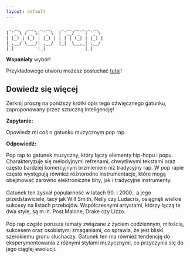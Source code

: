 ```yaml
---
layout: default
---
```


```                                     
 _ __   ___  _ __    _ __ __ _ _ __  
| '_ \ / _ \| '_ \  | '__/ _` | '_ \ 
| |_) | (_) | |_) | | | | (_| | |_) |
| .__/ \___/| .__/  |_|  \__,_| .__/ 
|_|         |_|               |_|    
```
**Wspaniały** wybór!

Przykładowego utworu możesz posłuchać [tutaj](https://p.scdn.co/mp3-preview/d34545f442d5a3861c61afd164d7927b00c06531)!
## Dowiedz się więcej
Zerknij proszę na poniższy krótki opis tego dźwięcznego gatunku, zaproponowany przez sztuczną inteligencję!



**Zapytanie:**

Opowiedz mi coś o gatunku muzycznym pop rap.

**Odpowiedź:**

Pop rap to gatunek muzyczny, który łączy elementy hip-hopu i popu. Charakteryzuje się melodyjnymi refrenami, chwytliwymi tekstami oraz często bardziej komercyjnym brzmieniem niż tradycyjny rap. W pop rapie często występują również różnorodne instrumentacje, które mogą obejmować zarówno elektroniczne bity, jak i tradycyjne instrumenty.<br><br>Gatunek ten zyskał popularność w latach 90. i 2000., a jego przedstawiciele, tacy jak Will Smith, Nelly czy Ludacris, osiągnęli wielkie sukcesy na listach przebojów. Współczesnymi artystami, którzy łączą te dwa style, są m.in. Post Malone, Drake czy Lizzo. <br><br>Pop rap często porusza tematy związane z życiem codziennym, miłością, sukcesem oraz osobistymi zmaganiami, co sprawia, że jest bliski szerokiemu gronu słuchaczy. Gatunek ten ma również tendencję do eksperymentowania z różnymi stylami muzycznymi, co przyczynia się do jego ciągłej ewolucji.